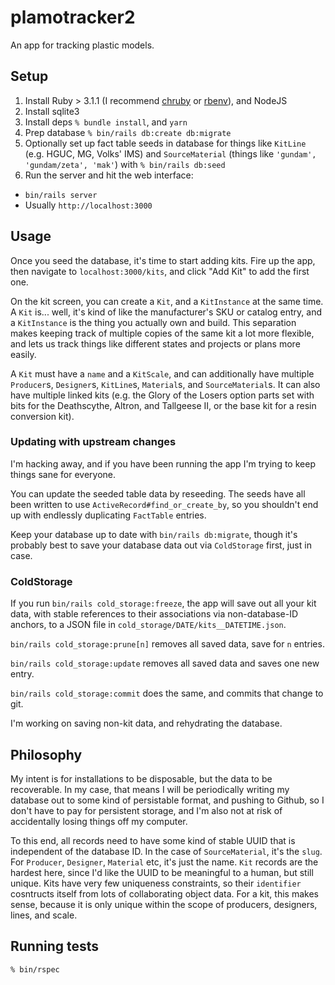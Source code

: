 # plamotracker2

An app for tracking plastic models.

## Setup

1. Install Ruby > 3.1.1 (I recommend [chruby](https://github.com/postmodern/chruby) or [rbenv](https://github.com/rbenv/rbenv)), and NodeJS
2. Install sqlite3
3. Install deps `% bundle install`, and `yarn`
4. Prep database `% bin/rails db:create db:migrate`
5. Optionally set up fact table seeds in database for things like `KitLine` (e.g. HGUC, MG, Volks' IMS) and
   `SourceMaterial` (things like `'gundam', 'gundam/zeta', 'mak'`) with `% bin/rails db:seed`
6. Run the server and hit the web interface:
  - `bin/rails server`
  - Usually `http://localhost:3000`

## Usage

Once you seed the database, it's time to start adding kits. Fire up the app, then navigate to `localhost:3000/kits`, and
click "Add Kit" to add the first one.

On the kit screen, you can create a `Kit`, and a `KitInstance` at the same time. A `Kit` is... well, it's kind of like
the manufacturer's SKU or catalog entry, and a `KitInstance` is the thing you actually own and build. This separation
makes keeping track of multiple copies of the same kit a lot more flexible, and lets us track things like different
states and projects or plans more easily.

A `Kit` must have a `name` and a `KitScale`, and can additionally have multiple `Producer`s, `Designer`s, `KitLine`s,
`Material`s, and `SourceMaterial`s. It can also have multiple linked kits (e.g. the Glory of the Losers option parts set
with bits for the Deathscythe, Altron, and Tallgeese II, or the base kit for a resin conversion kit).

### Updating with upstream changes

I'm hacking away, and if you have been running the app I'm trying to keep things sane for everyone.

You can update the seeded table data by reseeding. The seeds have all been written to use
`ActiveRecord#find_or_create_by`, so you shouldn't end up with endlessly duplicating `FactTable` entries.

Keep your database up to date with `bin/rails db:migrate`, though it's probably best to save your database data out via
`ColdStorage` first, just in case.

### ColdStorage

If you run `bin/rails cold_storage:freeze`, the app will save out all your kit data, with stable references to their
associations via non-database-ID anchors, to a JSON file in `cold_storage/DATE/kits__DATETIME.json`.

`bin/rails cold_storage:prune[n]` removes all saved data, save for `n` entries.

`bin/rails cold_storage:update` removes all saved data and saves one new entry.

`bin/rails cold_storage:commit` does the same, and commits that change to git.

I'm working on saving non-kit data, and rehydrating the database.

## Philosophy

My intent is for installations to be disposable, but the data to be recoverable. In my case, that means I will be
periodically writing my database out to some kind of persistable format, and pushing to Github, so I don't have to pay
for persistent storage, and I'm also not at risk of accidentally losing things off my computer.

To this end, all records need to have some kind of stable UUID that is independent of the database ID. In the case of
`SourceMaterial`, it's the `slug`. For `Producer`, `Designer`, `Material` etc, it's just the name. `Kit` records are the
hardest here, since I'd like the UUID to be meaningful to a human, but still unique. Kits have very few uniqueness
constraints, so their `identifier` cosntructs itself from lots of collaborating object data. For a kit, this makes
sense, because it is only unique within the scope of producers, designers, lines, and scale.

## Running tests

`% bin/rspec`
